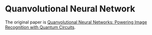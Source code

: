 # Quanvolutional Neural Network
The original paper is [Quanvolutional Neural Networks: Powering
Image Recognition with Quantum Circuits](https://arxiv.org/pdf/1904.04767).